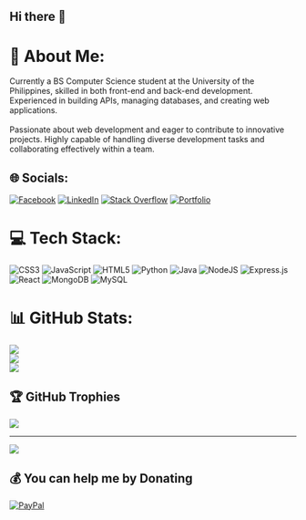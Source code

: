 ## Hi there 👋

# 💫 About Me:
Currently a BS Computer Science student at the University of the Philippines, skilled in both front-end and back-end development. Experienced in building APIs, managing databases, and creating web applications. <br><br>Passionate about web development and eager to contribute to innovative projects. Highly capable of handling diverse development tasks and collaborating effectively within a team.


## 🌐 Socials:
[![Facebook](https://img.shields.io/badge/Facebook-%231877F2.svg?logo=Facebook&logoColor=white)](https://www.facebook.com/kurtmatthew.amodia.1?mibextid=LQQJ4d) 
[![LinkedIn](https://img.shields.io/badge/LinkedIn-%230077B5.svg?logo=linkedin&logoColor=white)](https://www.linkedin.com/in/kurt-matthew-amodia-4450852b7) 
[![Stack Overflow](https://img.shields.io/badge/-Stackoverflow-FE7A16?logo=stack-overflow&logoColor=white)](https://stackoverflow.com/users/16961871) 
[![Portfolio](https://img.shields.io/badge/Portfolio-000?logo=vercel&logoColor=white)](https://kurt-amodia.vercel.app/)


# 💻 Tech Stack:
![CSS3](https://img.shields.io/badge/css3-%231572B6.svg?style=for-the-badge&logo=css3&logoColor=white) ![JavaScript](https://img.shields.io/badge/javascript-%23323330.svg?style=for-the-badge&logo=javascript&logoColor=%23F7DF1E) ![HTML5](https://img.shields.io/badge/html5-%23E34F26.svg?style=for-the-badge&logo=html5&logoColor=white) ![Python](https://img.shields.io/badge/python-3670A0?style=for-the-badge&logo=python&logoColor=ffdd54) ![Java](https://img.shields.io/badge/java-%23ED8B00.svg?style=for-the-badge&logo=openjdk&logoColor=white) ![NodeJS](https://img.shields.io/badge/node.js-6DA55F?style=for-the-badge&logo=node.js&logoColor=white) ![Express.js](https://img.shields.io/badge/express.js-%23404d59.svg?style=for-the-badge&logo=express&logoColor=%2361DAFB) ![React](https://img.shields.io/badge/react-%2320232a.svg?style=for-the-badge&logo=react&logoColor=%2361DAFB) ![MongoDB](https://img.shields.io/badge/MongoDB-%234ea94b.svg?style=for-the-badge&logo=mongodb&logoColor=white) ![MySQL](https://img.shields.io/badge/mysql-4479A1.svg?style=for-the-badge&logo=mysql&logoColor=white)
# 📊 GitHub Stats:
![](https://github-readme-stats.vercel.app/api?username=ainzzcutie&theme=dark&hide_border=false&include_all_commits=true&count_private=true)<br/>
![](https://github-readme-streak-stats.herokuapp.com/?user=ainzzcutie&theme=dark&hide_border=false)<br/>
![](https://github-readme-stats.vercel.app/api/top-langs/?username=ainzzcutie&theme=dark&hide_border=false&include_all_commits=true&count_private=true&layout=compact)

## 🏆 GitHub Trophies
![](https://github-profile-trophy.vercel.app/?username=ainzzcutie&theme=radical&no-frame=false&no-bg=true&margin-w=4)

---
[![](https://visitcount.itsvg.in/api?id=ainzzcutie&icon=0&color=0)](https://visitcount.itsvg.in)

  ## 💰 You can help me by Donating
  [![PayPal](https://img.shields.io/badge/PayPal-00457C?style=for-the-badge&logo=paypal&logoColor=white)](https://paypal.me/@kaamodia) 

  
<!-- Proudly created with GPRM ( https://gprm.itsvg.in ) -->
